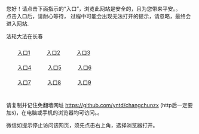 您好！请点击下面指示的“入口”，浏览此网站是安全的，且为您带来平安。。 <br/>
点击入口后，请耐心等待， 过程中可能会出现无法打开的提示，请忽略，最终会进入网站. </br>

法轮大法在长春<br/>
<div style="padding:10px"><a style="margin:20px" target="_blank" href="https://d223ykmn9dsnwj.cloudfront.net/2Qpsp?ggwwdntf" id="ccLink1" rel="nofollow">入口1</a> <a target="_blank" style="margin:20px" href="https://d3uwb74rw0ubgm.cloudfront.net/2Qpsp?pqsma" id="ccLink2" rel="nofollow">入口2</a> <a style="margin:20px" target="_blank" href="https://d2wdjbp6r4fs7m.cloudfront.net/2Qpsp?tgnekjl" id="ccLink3" rel="nofollow">入口3</a></div>

<div style="padding:10px" ><a style="margin:20px" target="_blank" href="https://d223ykmn9dsnwj.cloudfront.net/2Qpsp?ggwwdntf" id="ccLink4" rel="nofollow">入口4</a> <a style="margin:20px" href="https://d3uwb74rw0ubgm.cloudfront.net/2Qpsp?pqsma" target="_blank" id="ccLink5" rel="nofollow">入口5</a> <a style="margin:20px" href="https://d2wdjbp6r4fs7m.cloudfront.net/2Qpsp?tgnekjl" target="_blank" id="ccLink6" rel="nofollow">入口6</a></div>

<div style="padding:10px"><a style="margin:20px" target="_blank" href="https://d223ykmn9dsnwj.cloudfront.net/2Qpsp?ggwwdntf" id="ccLink7" rel="nofollow">入口7</a> <a style="margin:20px" href="https://d3uwb74rw0ubgm.cloudfront.net/2Qpsp?pqsma" target="_blank" id="ccLink8" rel="nofollow">入口8</a> <a style="margin:20px" target="_blank" href="https://d2wdjbp6r4fs7m.cloudfront.net/2Qpsp?tgnekjl" id="ccLink9" rel="nofollow">入口9</a></div>

<br/>



请复制并记住免翻墙网址 https://github.com/yntd/changchunzx (http后一定要加s)，在电脑或手机的浏览器均可访问。。<br/>

微信如提示停止访问该网页，须先点击右上角，选择浏览器打开。
